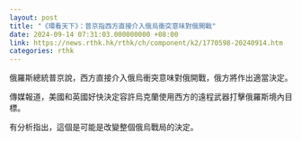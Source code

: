 ```yaml
---
layout: post
title: "《環看天下》：普京指西方直接介入俄烏衝突意味對俄開戰"
date: 2024-09-14 07:31:03.000000000 +08:00
link: https://news.rthk.hk/rthk/ch/component/k2/1770598-20240914.htm
categories: rthk
---
```


俄羅斯總統普京說，西方直接介入俄烏衝突意味對俄開戰，俄方將作出適當決定。

傳媒報道，美國和英國好快決定容許烏克蘭使用西方的遠程武器打擊俄羅斯境內目標。

有分析指出，這個是可能是改變整個俄烏戰局的決定。
